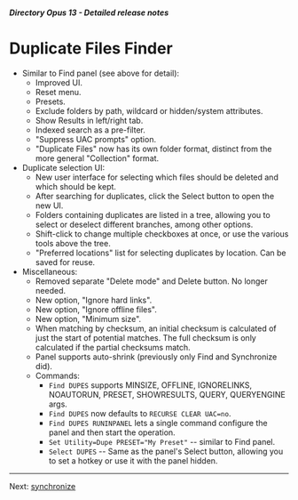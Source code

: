 ##### Directory Opus 13 - Detailed release notes

# Duplicate Files Finder

- Similar to Find panel (see above for detail):
  - Improved UI.
  - Reset menu.
  - Presets.
  - Exclude folders by path, wildcard or hidden/system attributes.
  - Show Results in left/right tab.
  - Indexed search as a pre-filter.
  - "Suppress UAC prompts" option.
  - "Duplicate Files" now has its own folder format, distinct from the more general "Collection" format.
- Duplicate selection UI:
  - New user interface for selecting which files should be deleted and which should be kept.
  - After searching for duplicates, click the Select button to open the new UI.
  - Folders containing duplicates are listed in a tree, allowing you to select or deselect different branches, among other options.
  - Shift-click to change multiple checkboxes at once, or use the various tools above the tree.
  - "Preferred locations" list for selecting duplicates by location. Can be saved for reuse.
- Miscellaneous:
  - Removed separate "Delete mode" and Delete button. No longer needed.
  - New option, "Ignore hard links".
  - New option, "Ignore offline files".
  - New option, "Minimum size".
  - When matching by checksum, an initial checksum is calculated of just the start of potential matches. The full checksum is only calculated if the partial checksums match.
  - Panel supports auto-shrink (previously only Find and Synchronize did).
  - Commands:
    - `Find DUPES` supports MINSIZE, OFFLINE, IGNORELINKS, NOAUTORUN, PRESET, SHOWRESULTS, QUERY, QUERYENGINE args.
    - `Find DUPES` now defaults to `RECURSE CLEAR UAC=no`.
    - `Find DUPES RUNINPANEL` lets a single command configure the panel and then start the operation.
    - `Set Utility=Dupe PRESET="My Preset"` -- similar to Find panel.
    - `Select DUPES` -- Same as the panel's Select button, allowing you to set a hotkey or use it with the panel hidden.

------------------------------------------------------------------------

Next: [synchronize](/Manual/release_history/opus13_detailed/synchronize.md)
